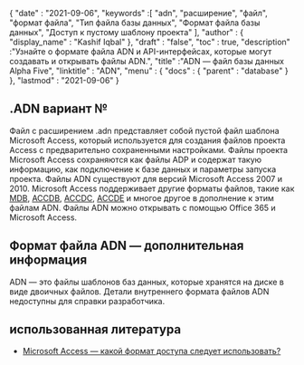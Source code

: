 {
  "date" : "2021-09-06",
  "keywords" :[ "adn", "расширение", "файл", "формат файла", "Тип файла базы данных", "Формат файла базы данных", "Доступ к пустому шаблону проекта" ],
  "author" : {
    "display_name" : "Kashif Iqbal"
},
  "draft" : "false",
  "toc" : true,
  "description" :"Узнайте о формате файла ADN и API-интерфейсах, которые могут создавать и открывать файлы ADN.",
  "title" :"ADN — файл базы данных Alpha Five",
  "linktitle" : "ADN",
  "menu" : {
    "docs" : {
      "parent" : "database"
}
},
  "lastmod" : "2021-09-06"
}

## .ADN вариант №

Файл с расширением .adn представляет собой пустой файл шаблона Microsoft Access, который используется для создания файлов проекта Access с предварительно сохраненными настройками. Файлы проекта Microsoft Access сохраняются как файлы ADP и содержат такую информацию, как подключение к базе данных и параметры запуска проекта. Файлы ADN существуют для версий Microsoft Access 2007 и 2010. Microsoft Access поддерживает другие форматы файлов, такие как [MDB](/ru/database/mdb/), [ACCDB](/ru/database/accdb/), [ACCDC](/ru/database/accdc/), [ACCDE](/ru/database/accde/ ) и многое другое в дополнение к этим файлам ADN. Файлы ADN можно открывать с помощью Office 365 и Microsoft Access.

## Формат файла ADN — дополнительная информация

ADN — это файлы шаблонов баз данных, которые хранятся на диске в виде двоичных файлов. Детали внутреннего формата файлов ADN недоступны для справки разработчика.

## использованная литература

* [Microsoft Access — какой формат доступа следует использовать?](https://support.microsoft.com/en-us/office/which-access-file-format-should-i-use-012d9ab3-d14c-479e-b617-be66f9070b41)

